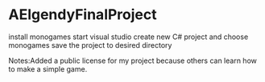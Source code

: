 # AElgendyFinalProject
install monogames
start visual studio
create new C# project and choose monogames
save the project to desired directory

Notes:Added  a public license for my project because others can learn how to make a simple game.
